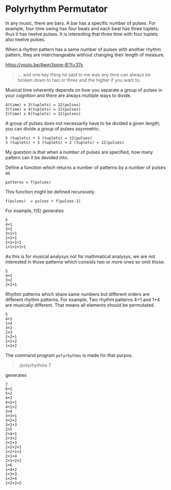 
Polyrhythm Permutator
=====================

In any music, there are bars. A bar has a specific number of pulses. For
example, four time swing has four beats and each beat has three tuplets; thus
it has twelve pulses. It is interesting that three time with four tuplets also
twelve pulses.

When a rhythm pattern has a same number of pulses with another rhythm pattern,
they are interchangeable without changing their length of measure.

https://youtu.be/Awm3sqre-IE?t=37s

> ... and one key thing he said to me was any time can always be broken down
> to two or three and the higher if you want to.

Musical time inherently depends on how you separate a group of pulses in your
cognition and there are always multiple ways to divide.

```
4(time) x 3(tuplets) = 12(pulses)
3(time) x 4(tuplets) = 12(pulses)
2(time) x 6(tuplets) = 12(pulses)
```

A group of pulses does not necessarily have to be divided a given length; you
can divide a group of pulses asynmetric.

```
5 (tuplets) + 3 (tuplets) = 12(pulses)
3 (tuplets) + 3 (tuplets) + 2 (tuplets) = 12(pulses)
```

My question is that when a number of pulses are specified, how many pattern 
can it be devided into.

Define a function which returns a number of patterns by a number of pulses as

```
patterns = f(pulses)
```

This function might be defined recursively.

```
f(pulses)  = pulses + f(pulses-1)
```

For example, f(5) generates

```
5
4+1
3+2
3+1+1
2+2+1
2+1+1+1
1+1+1+1+1
```

As this is for musical analysys not for mathmatical analysys, we are not
interested in those patterns which consists two or more ones so omit those.

```
5
4+1
3+2
2+2+1
```

Rhythm patterns which share same numbers but different orders are 
different rhythm patterns. For example, Two rhythm patterns 4+1 and 1+4 are
musically different. That means all elements should be permutated.

```
5
4+1
1+4
3+2
2+3
2+2+1
2+1+2
1+2+2
```

The command program `polyrhythms` is made for that purpos.

> ./polyrhythms 7

generates

```
7
6+1
5+2
4+3
4+2+1
4+1+2
3+4
3+3+1
3+2+2
3+1+3
2+5
2+4+1
2+3+2
2+2+3
2+2+2+1
2+2+1+2
2+1+4
2+1+2+2
1+6
1+4+2
1+3+3
1+2+4
1+2+2+2
```




